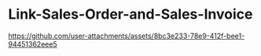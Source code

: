 # Link-Sales-Order-and-Sales-Invoice



https://github.com/user-attachments/assets/8bc3e233-78e9-412f-bee1-94451362eee5

